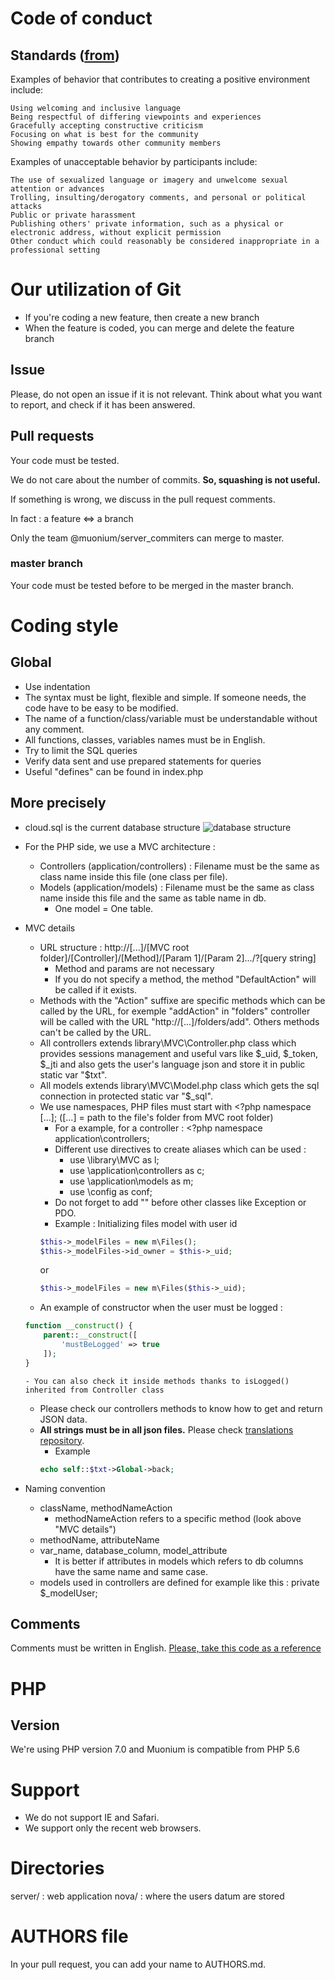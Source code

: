 # Code of conduct

## Standards ([from](http://contributor-covenant.org/version/1/4/))

Examples of behavior that contributes to creating a positive environment include:

    Using welcoming and inclusive language
    Being respectful of differing viewpoints and experiences
    Gracefully accepting constructive criticism
    Focusing on what is best for the community
    Showing empathy towards other community members

Examples of unacceptable behavior by participants include:

    The use of sexualized language or imagery and unwelcome sexual attention or advances
    Trolling, insulting/derogatory comments, and personal or political attacks
    Public or private harassment
    Publishing others' private information, such as a physical or electronic address, without explicit permission
    Other conduct which could reasonably be considered inappropriate in a professional setting

# Our utilization of Git
- If you're coding a new feature, then create a new branch
- When the feature is coded, you can merge and delete the feature branch

## Issue
Please, do not open an issue if it is not relevant. Think about what you want to report, and check if it has been answered.

## Pull requests
Your code must be tested.

We do not care about the number of commits. **So, squashing is not useful.**

If something is wrong, we discuss in the pull request comments.

In fact : a feature <=> a branch

Only the team @muonium/server_commiters can merge to master.

### master branch
Your code must be tested before to be merged in the master branch.

# Coding style

## Global
- Use indentation
- The syntax must be light, flexible and simple. If someone needs, the code have to be easy to be modified.
- The name of a function/class/variable must be understandable without any comment.
- All functions, classes, variables names must be in English.
- Try to limit the SQL queries
- Verify data sent and use prepared statements for queries
- Useful "defines" can be found in index.php

## More precisely
- cloud.sql is the current database structure
![database structure](https://image.noelshack.com/fichiers/2017/43/4/1509050889-muidb.png)

- For the PHP side, we use a MVC architecture :
    - Controllers (application/controllers) : Filename must be the same as class name inside this file (one class per file).
    - Models (application/models) : Filename must be the same as class name inside this file and the same as table name in db.
        - One model = One table.

- MVC details
    - URL structure : http://[...]/[MVC root folder]/[Controller]/[Method]/[Param 1]/[Param 2].../?[query string]
        - Method and params are not necessary
        - If you do not specify a method, the method "DefaultAction" will be called if it exists.
    - Methods with the "Action" suffixe are specific methods which can be called by the URL, for exemple "addAction" in "folders" controller will be called with the URL "http://[...]/folders/add". Others methods can't be called by the URL.
    - All controllers extends library\MVC\Controller.php class which provides sessions management and useful vars like $_uid, $_token, $_jti and also gets the user's language json and store it in public static var "$txt".
    - All models extends library\MVC\Model.php class which gets the sql connection in protected static var "$_sql".
    - We use namespaces, PHP files must start with <?php namespace [...]; ([...] = path to the file's folder from MVC root folder)
        - For a example, for a controller : <?php namespace application\controllers;
        - Different use directives to create aliases which can be used :
            - use \library\MVC as l;
            - use \application\controllers as c;
            - use \application\models as m;
            - use \config as conf;
        - Do not forget to add "\" before other classes like Exception or PDO.
        - Example : Initializing files model with user id
        ```php
        $this->_modelFiles = new m\Files();
        $this->_modelFiles->id_owner = $this->_uid;
        ```
        or
        ```php
        $this->_modelFiles = new m\Files($this->_uid);
        ```
    - An example of constructor when the user must be logged :
    ```php
    function __construct() {
        parent::__construct([
            'mustBeLogged' => true
        ]);
    }
    ```
      - You can also check it inside methods thanks to isLogged() inherited from Controller class

    - Please check our controllers methods to know how to get and return JSON data.
    - **All strings must be in all json files.** Please check [translations repository](https://github.com/muonium/translations).
        - Example
        ```php
        echo self::$txt->Global->back;
        ```

- Naming convention
    - className, methodNameAction
        - methodNameAction refers to a specific method (look above "MVC details")
    - methodName, attributeName
    - var_name, database_column, model_attribute
        - It is better if attributes in models which refers to db columns have the same name and same case.
    - models used in controllers are defined for example like this : private $_modelUser;

## Comments
Comments must be written in English.
[Please, take this code as a reference](https://github.com/muonium/server/blob/master/application/controllers/session.php)

# PHP
## Version
We're using PHP version 7.0 and Muonium is compatible from PHP 5.6

# Support
- We do not support IE and Safari.
- We support only the recent web browsers.

# Directories
server/ : web application
nova/ : where the users datum are stored

# AUTHORS file
In your pull request, you can add your name to AUTHORS.md.
